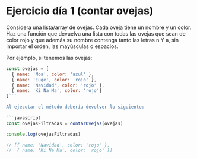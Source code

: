 # Ejercicio día 1 (contar ovejas)  

Considera una lista/array de ovejas. Cada oveja tiene un nombre y un color. Haz una función que devuelva una lista con todas las ovejas que sean de color rojo y que además su nombre contenga tanto las letras n Y a, sin importar el orden, las mayúsculas o espacios.

Por ejemplo, si tenemos las ovejas:
   
```javascript
const ovejas = [  
  { name: 'Noa', color: 'azul' },  
  { name: 'Euge', color: 'rojo' },  
  { name: 'Navidad', color: 'rojo' },  
  { name: 'Ki Na Ma', color: 'rojo'}  
]```  

Al ejecutar el método debería devolver lo siguiente:
   
```javascript
const ovejasFiltradas = contarOvejas(ovejas)

console.log(ovejasFiltradas)

// [{ name: 'Navidad', color: 'rojo' },  
//  { name: 'Ki Na Ma', color: 'rojo' }]
``` 
